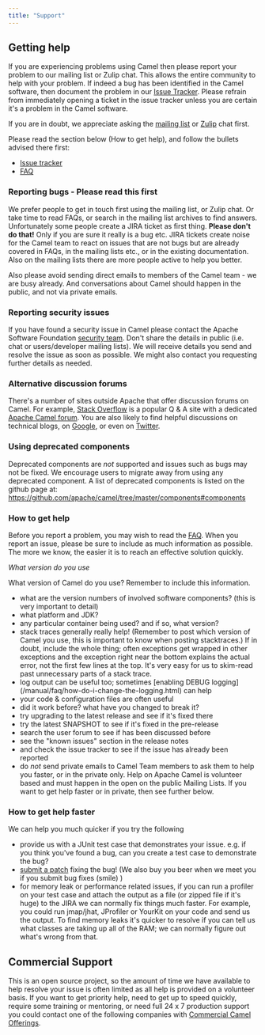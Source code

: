 ```yaml
---
title: "Support"
---
```


## Getting help

If you are experiencing problems using Camel then please report your problem to our mailing list or Zulip chat. This allows the entire community to help with your problem.
If indeed a bug has been identified in the Camel software, then document the problem in our [Issue Tracker](https://issues.apache.org/jira/browse/CAMEL).
Please refrain from immediately opening a ticket in the issue tracker unless you are certain it's a problem in the Camel software.

If you are in doubt, we appreciate asking the [mailing list](/community/mailing-list/) or [Zulip](https://camel.zulipchat.com) chat first.

Please read the section below (How to get help), and follow the bullets advised there first:

* [Issue tracker](https://issues.apache.org/jira/browse/CAMEL)
* [FAQ](/manual/faq/index.html)

### Reporting bugs - Please read this first

We prefer people to get in touch first using the mailing list, or Zulip chat. Or take time to read FAQs, or search in the mailing list archives to find answers.
Unfortunately some people create a JIRA ticket as first thing. **Please don't do that!** Only if you are sure it really is a bug etc. JIRA tickets create noise
for the Camel team to react on issues that are not bugs but are already covered in FAQs, in the mailing lists etc., or in the existing documentation.
Also on the mailing lists there are more people active to help you better.

Also please avoid sending direct emails to members of the Camel team - we are busy already. And conversations about Camel should happen in the public, and not via private emails.

### Reporting security issues

If you have found a security issue in Camel please contact the Apache Software Foundation [security team](https://www.apache.org/security/). Don't share the details in public (i.e. chat or users/developer mailing lists). We will receive details you send and resolve the issue as soon as possible. We might also contact you requesting further details as needed.

### Alternative discussion forums

There's a number of sites outside Apache that offer discussion forums on Camel. For example, [Stack Overflow](http://stackoverflow.com/) is a popular Q & A site with a dedicated [Apache Camel forum](http://stackoverflow.com/questions/tagged/apache-camel).
You are also likely to find helpful discussions on technical blogs, on [Google](https://www.google.com/search?q=apache+camel), or even on [Twitter](https://twitter.com/#!/search/apache%20camel).

### Using deprecated components

Deprecated components are *not* supported and issues such as bugs may not be fixed. We encourage users to migrate away from using any deprecated component.
A list of deprecated components is listed on the github page at: https://github.com/apache/camel/tree/master/components#components

### How to get help

Before you report a problem, you may wish to read the [FAQ](/manual/faq/index.html).
When you report an issue, please be sure to include as much information as possible. The more we know, the easier it is to reach an effective solution quickly.

*What version do you use*

What version of Camel do you use? Remember to include this information.

*  what are the version numbers of involved software components? (this is very important to detail)
*  what platform and JDK?
*  any particular container being used? and if so, what version?
*  stack traces generally really help! (Remember to post which version of Camel you use, this is important to know when posting stacktraces.) If in doubt, include the whole thing; often exceptions get wrapped in other exceptions and the exception right near the bottom explains the actual error, not the first few lines at the top. It's very easy for us to skim-read past unnecessary parts of a stack trace.
*  log output can be useful too; sometimes [enabling DEBUG logging] (/manual/faq/how-do-i-change-the-logging.html) can help
*  your code & configuration files are often useful
*  did it work before? what have you changed to break it?
*  try upgrading to the latest release and see if it's fixed there
*  try the latest SNAPSHOT to see if it's fixed in the pre-release
*  search the user forum to see if has been discussed before
*  see the "known issues" section in the release notes
*  and check the issue tracker to see if the issue has already been reported
*  do *not* send private emails to Camel Team members to ask them to help you faster, or in the private only. Help on Apache Camel is volunteer based and must happen in the open on the public Mailing Lists. If you want to get help faster or in private, then see further below.

### How to get help faster

We can help you much quicker if you try the following

*  provide us with a JUnit test case that demonstrates your issue. e.g. if you think you've found a bug, can you create a test case to demonstrate the bug?
*  [submit a patch](/community/contributing/) fixing the bug! (We also buy you beer when we meet you if you submit bug fixes (smile) )
*  for memory leak or performance related issues, if you can run a profiler on your test case and attach the output as a file (or zipped file if it's huge) to the JIRA we can normally fix things much faster. For example, you could run jmap/jhat, JProfiler or YourKit on your code and send us the output. To find memory leaks it's quicker to resolve if you can tell us what classes are taking up all of the RAM; we can normally figure out what's wrong from that.

## Commercial Support

This is an open source project, so the amount of time we have available to help resolve your issue is often limited as all help is provided on a volunteer basis.
If you want to get priority help, need to get up to speed quickly, require some training or mentoring, or need full 24 x 7 production support you could contact one of the following companies with [Commercial Camel Offerings](/manual/commercial-camel-offerings.html).
